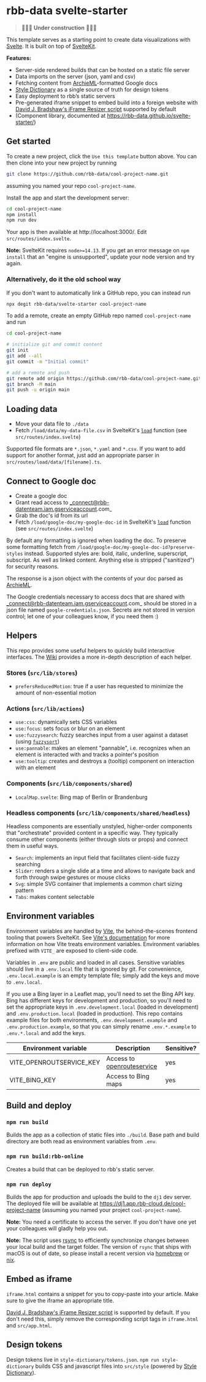 # rbb-data svelte-starter

> 🚧🚧🚧 **Under construction** 🚧🚧🚧

This template serves as a starting point to create data visualizations with [Svelte](https://svelte.dev/). It is built on top of [SvelteKit](https://kit.svelte.dev/).

**Features:**

- Server-side rendered builds that can be hosted on a static file server
- Data imports on the server (json, yaml and csv)
- Fetching content from [ArchieML](http://archieml.org)-formatted Google docs
- [Style Dictionary](https://amzn.github.io/style-dictionary/#/) as a single source of truth for design tokens
- Easy deployment to rbb’s static servers
- Pre-generated iframe snippet to embed build into a foreign website with [David J. Bradshaw's iFrame Resizer script](https://github.com/davidjbradshaw/iframe-resizer) supported by default
- (Component library, documented at https://rbb-data.github.io/svelte-starter/)

## Get started

To create a new project, click the `Use this template` button above. You can then clone into your new project by running

```bash
git clone https://github.com/rbb-data/cool-project-name.git
```

assuming you named your repo `cool-project-name`.

Install the app and start the development server:

```bash
cd cool-project-name
npm install
npm run dev
```

Your app is then available at http://localhost:3000/. Edit `src/routes/index.svelte`.

**Note:** SvelteKit requires `node>=14.13`. If you get an error message on `npm install` that an "engine is unsupported", update your node version and try again.

### Alternatively, do it the old school way

If you don't want to automatically link a GitHub repo, you can instead run

```bash
npx degit rbb-data/svelte-starter cool-project-name
```

To add a remote, create an empty GitHub repo named `cool-project-name` and run

```bash
cd cool-project-name

# initialize git and commit content
git init
git add --all
git commit -m "Initial commit"

# add a remote and push
git remote add origin https://github.com/rbb-data/cool-project-name.git
git branch -M main
git push -u origin main
```

## Loading data

- Move your data file to `./data`
- Fetch `/load/data/my-data-file.csv` in SvelteKit's [`load`](https://kit.svelte.dev/docs#loading) function (see `src/routes/index.svelte`)

Supported file formats are `*.json`, `*.yaml` and `*.csv`. If you want to add support for another format, just add an appropriate parser in `src/routes/load/data/[filename].ts`.

## Connect to Google doc

- Create a google doc
- Grant read access to _connect@rbb-datenteam.iam.gserviceaccount.com_
- Grab the doc's id from its url
- Fetch `/load/google-doc/my-google-doc-id` in SvelteKit's [`load`](https://kit.svelte.dev/docs#loading) function (see `src/routes/index.svelte`)

By default any formatting is ignored when loading the doc. To preserve some formatting fetch from `/load/google-doc/my-google-doc-id?preserve-styles` instead. Supported styles are: bold, italic, underline, superscript, subscript. As well as linked content. Anything else is stripped ("sanitized") for security reasons.

The response is a json object with the contents of your doc parsed as [ArchieML](http://archieml.org).

The Google credentials necessary to access docs that are shared with _connect@rbb-datenteam.iam.gserviceaccount.com_ should be stored in a json file named `google-credentials.json`. Secrets are not stored in version control; let one of your colleagues know, if you need them :)

## Helpers

This repo provides some useful helpers to quickly build interactive interfaces. The [Wiki](https://github.com/rbb-data/svelte-starter/wiki) provides a more in-depth description of each helper.

### Stores (`src/lib/stores`)

- `prefersReducedMotion`: true if a user has requested to minimize the amount of non-essential motion

### Actions (`src/lib/actions`)

- `use:css`: dynamically sets CSS variables
- `use:focus`: sets focus or blur on an element
- `use:fuzzysearch`: fuzzy searches input from a user against a dataset (using [`fuzzysort`](https://github.com/farzher/fuzzysort))
- `use:pannable`: makes an element "pannable", i.e. recognizes when an element is interacted with and tracks a pointer's position
- `use:tooltip`: creates and destroys a (tooltip) component on interaction with an element

### Components (`src/lib/components/shared`)

- `LocalMap.svelte`: Bing map of Berlin or Brandenburg

### Headless components (`src/lib/components/shared/headless`)

Headless components are essentially unstyled, higher-order components that "orchestrate" provided content in a specific way. They typically consume other components (either through slots or props) and connect them in useful ways.

- `Search`: implements an input field that facilitates client-side fuzzy searching
- `Slider`: renders a single slide at a time and allows to navigate back and forth through swipe gestures or mouse clicks
- `Svg`: simple SVG container that implements a common chart sizing pattern
- `Tabs`: makes content selectable

## Environment variables

Environment variables are handled by [Vite](https://vitejs.dev), the behind-the-scenes frontend tooling that powers SvelteKit. See [Vite's documentation](https://vitejs.dev/guide/env-and-mode.html) for more information on how Vite treats environment variables. Environment variables prefixed with `VITE_` are exposed to client-side code.

Variables in `.env` are public and loaded in all cases. Sensitive variables should live in a `.env.local` file that is ignored by git. For convenience, `.env.local.example` is an empty template file; simply add the keys and move to `.env.local`.

If you use a Bing layer in a Leaflet map, you'll need to set the Bing API key. Bing has different keys for development and production, so you'll need to set the appropriate keys in `.env.development.local` (loaded in development) and `.env.production.local` (loaded in production). This repo contains example files for both environments, `.env.development.example` and `.env.production.example`, so that you can simply rename `.env.*.example` to `.env.*.local` and add the keys.

| Environment variable     | Description                                                | Sensitive? |
| ------------------------ | ---------------------------------------------------------- | ---------- |
| VITE_OPENROUTSERVICE_KEY | Access to [openrouteservice](https://openrouteservice.org) | yes        |
| VITE_BING_KEY            | Access to Bing maps                                        | yes        |

## Build and deploy

### `npm run build`

Builds the app as a collection of static files into `./build`. Base path and build directory are both read as environment variables from `.env`.

### `npm run build:rbb-online`

Creates a build that can be deployed to rbb's static server.

### `npm run deploy`

Builds the app for production and uploads the build to the `dj1` dev server. The deployed file will be available at https://dj1.app.rbb-cloud.de/cool-project-name (assuming you named your project `cool-project-name`).

**Note:** You need a certificate to access the server. If you don't have one yet your colleagues will gladly help you out.

**Note:** The script uses [rsync](https://rsync.samba.org/) to efficiently synchronize changes between your local build and the target folder. The version of `rsync` that ships with macOS is out of date, so please install a recent version via [homebrew](https://brew.sh/) or [nix](https://nixos.org/guides/install-nix.html).

## Embed as iframe

`iframe.html` contains a snippet for you to copy-paste into your article. Make sure to give the iframe an appropriate title.

[David J. Bradshaw's iFrame Resizer script](https://github.com/davidjbradshaw/iframe-resizer) is supported by default. If you don't need this, simply remove the corresponding script tags in `iframe.html` and `src/app.html`.

## Design tokens

Design tokens live in `style-dictionary/tokens.json`. `npm run style-dictionary` builds CSS and javascript files into `src/style` (powered by [Style Dictionary](https://amzn.github.io/style-dictionary/#/)).
